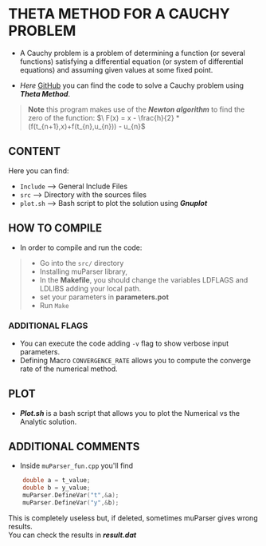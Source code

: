 # THETA METHOD FOR A CAUCHY PROBLEM

- A Cauchy problem is a problem of determining a function (or several functions) satisfying a differential equation (or system of differential equations) and assuming given values at some fixed point.

- *Here* [GitHub](https://github.com/NiccoloF/pacs-challenge/tree/main/firstAssignment) you can find the code to solve a Cauchy problem using ***Theta Method***.    
> **Note** this program makes use of the ***Newton algorithm*** to find the zero of the function:
$\ F(x) = x - \frac{h}{2} * (f(t_{n+1},x)+f(t_{n},u_{n})) - u_{n}$

## CONTENT

Here you can find:  
- ```Include``` --> General Include Files  
- ```src``` --> Directory with the sources files  
- ```plot.sh``` --> Bash script to plot the solution using ***Gnuplot***  

## HOW TO COMPILE

- In order to compile and run the code: 
>- Go into the ```src/``` directory
>- Installing muParser library,
>- In the **Makefile**, you should change the variables LDFLAGS and LDLIBS adding your local path.
>- set your parameters in **parameters.pot**
>- Run ```Make```

### ADDITIONAL FLAGS

- You can execute the code adding ```-v``` flag to show verbose input parameters.
- Defining Macro ```CONVERGENCE_RATE``` allows you to compute the converge rate of the numerical method. 

## PLOT

- ***Plot.sh*** is a bash script that allows you to plot the Numerical vs the Analytic solution.

## ADDITIONAL COMMENTS 
- Inside ```muParser_fun.cpp``` you'll find 
``` cpp
    double a = t_value;  
    double b = y_value;  
    muParser.DefineVar("t",&a);  
    muParser.DefineVar("y",&b);    
```
 This is completely useless but, if deleted, sometimes muParser gives wrong results.  
 You can check the results in ***result.dat***
